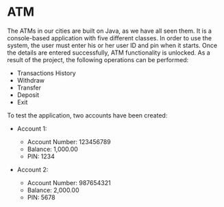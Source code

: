 # ATM
The ATMs in our cities are built on Java, as we have all seen them. It is a console-based application with five different classes. In order to use the system, the user must enter his or her user ID and pin when it starts. Once the details are entered successfully, ATM functionality is unlocked. As a result of the project, the following operations can be performed:

- Transactions History
- Withdraw
- Transfer
- Deposit
- Exit

To test the application, two accounts have been created:

- Account 1:
  * Account Number: 123456789
  * Balance: 1,000.00
  * PIN: 1234


- Account 2:
  * Account Number: 987654321
  * Balance: 2,000.00
  * PIN: 5678
